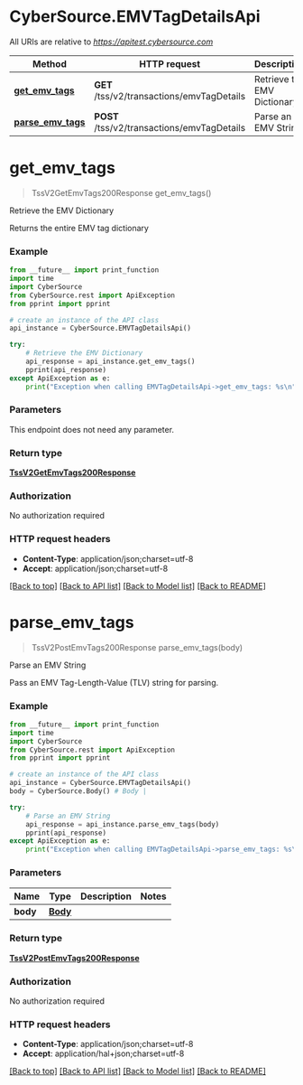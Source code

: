 # CyberSource.EMVTagDetailsApi

All URIs are relative to *https://apitest.cybersource.com*

Method | HTTP request | Description
------------- | ------------- | -------------
[**get_emv_tags**](EMVTagDetailsApi.md#get_emv_tags) | **GET** /tss/v2/transactions/emvTagDetails | Retrieve the EMV Dictionary
[**parse_emv_tags**](EMVTagDetailsApi.md#parse_emv_tags) | **POST** /tss/v2/transactions/emvTagDetails | Parse an EMV String


# **get_emv_tags**
> TssV2GetEmvTags200Response get_emv_tags()

Retrieve the EMV Dictionary

Returns the entire EMV tag dictionary

### Example 
```python
from __future__ import print_function
import time
import CyberSource
from CyberSource.rest import ApiException
from pprint import pprint

# create an instance of the API class
api_instance = CyberSource.EMVTagDetailsApi()

try: 
    # Retrieve the EMV Dictionary
    api_response = api_instance.get_emv_tags()
    pprint(api_response)
except ApiException as e:
    print("Exception when calling EMVTagDetailsApi->get_emv_tags: %s\n" % e)
```

### Parameters
This endpoint does not need any parameter.

### Return type

[**TssV2GetEmvTags200Response**](TssV2GetEmvTags200Response.md)

### Authorization

No authorization required

### HTTP request headers

 - **Content-Type**: application/json;charset=utf-8
 - **Accept**: application/json;charset=utf-8

[[Back to top]](#) [[Back to API list]](../README.md#documentation-for-api-endpoints) [[Back to Model list]](../README.md#documentation-for-models) [[Back to README]](../README.md)

# **parse_emv_tags**
> TssV2PostEmvTags200Response parse_emv_tags(body)

Parse an EMV String

Pass an EMV Tag-Length-Value (TLV) string for parsing.

### Example 
```python
from __future__ import print_function
import time
import CyberSource
from CyberSource.rest import ApiException
from pprint import pprint

# create an instance of the API class
api_instance = CyberSource.EMVTagDetailsApi()
body = CyberSource.Body() # Body | 

try: 
    # Parse an EMV String
    api_response = api_instance.parse_emv_tags(body)
    pprint(api_response)
except ApiException as e:
    print("Exception when calling EMVTagDetailsApi->parse_emv_tags: %s\n" % e)
```

### Parameters

Name | Type | Description  | Notes
------------- | ------------- | ------------- | -------------
 **body** | [**Body**](Body.md)|  | 

### Return type

[**TssV2PostEmvTags200Response**](TssV2PostEmvTags200Response.md)

### Authorization

No authorization required

### HTTP request headers

 - **Content-Type**: application/json;charset=utf-8
 - **Accept**: application/hal+json;charset=utf-8

[[Back to top]](#) [[Back to API list]](../README.md#documentation-for-api-endpoints) [[Back to Model list]](../README.md#documentation-for-models) [[Back to README]](../README.md)

